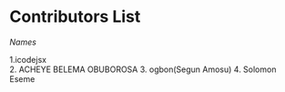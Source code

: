 # Contributors List 

*Names*

1.icodejsx  
2. ACHEYE BELEMA OBUBOROSA 
3. ogbon(Segun Amosu)
4. Solomon Eseme
